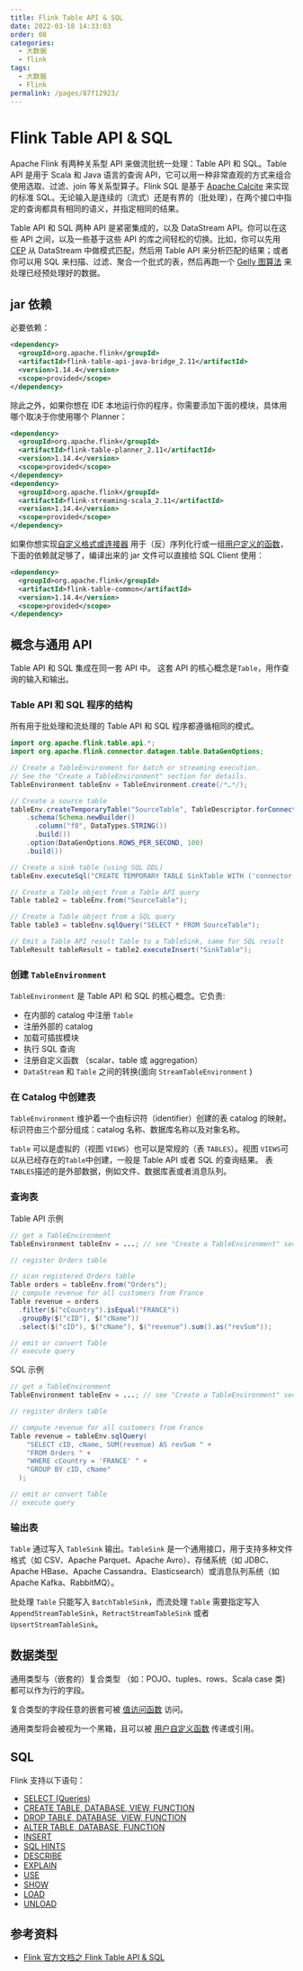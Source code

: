 ```yaml
---
title: Flink Table API & SQL
date: 2022-03-18 14:33:03
order: 08
categories:
  - 大数据
  - flink
tags:
  - 大数据
  - Flink
permalink: /pages/87f12923/
---
```


# Flink Table API & SQL

Apache Flink 有两种关系型 API 来做流批统一处理：Table API 和 SQL。Table API 是用于 Scala 和 Java 语言的查询 API，它可以用一种非常直观的方式来组合使用选取、过滤、join 等关系型算子。Flink SQL 是基于 [Apache Calcite](https://calcite.apache.org/) 来实现的标准 SQL。无论输入是连续的（流式）还是有界的（批处理），在两个接口中指定的查询都具有相同的语义，并指定相同的结果。

Table API 和 SQL 两种 API 是紧密集成的，以及 DataStream API。你可以在这些 API 之间，以及一些基于这些 API 的库之间轻松的切换。比如，你可以先用 [CEP](https://nightlies.apache.org/flink/flink-docs-release-1.14/zh/docs/libs/cep/) 从 DataStream 中做模式匹配，然后用 Table API 来分析匹配的结果；或者你可以用 SQL 来扫描、过滤、聚合一个批式的表，然后再跑一个 [Gelly 图算法](https://nightlies.apache.org/flink/flink-docs-release-1.14/zh/docs/libs/gelly/overview/) 来处理已经预处理好的数据。

## jar 依赖

必要依赖：

```xml
<dependency>
  <groupId>org.apache.flink</groupId>
  <artifactId>flink-table-api-java-bridge_2.11</artifactId>
  <version>1.14.4</version>
  <scope>provided</scope>
</dependency>
```

除此之外，如果你想在 IDE 本地运行你的程序，你需要添加下面的模块，具体用哪个取决于你使用哪个 Planner：

```xml
<dependency>
  <groupId>org.apache.flink</groupId>
  <artifactId>flink-table-planner_2.11</artifactId>
  <version>1.14.4</version>
  <scope>provided</scope>
</dependency>
<dependency>
  <groupId>org.apache.flink</groupId>
  <artifactId>flink-streaming-scala_2.11</artifactId>
  <version>1.14.4</version>
  <scope>provided</scope>
</dependency>
```

如果你想实现[自定义格式或连接器](https://nightlies.apache.org/flink/flink-docs-release-1.14/zh/docs/dev/table/sourcessinks/) 用于（反）序列化行或一组[用户定义的函数](https://nightlies.apache.org/flink/flink-docs-release-1.14/zh/docs/dev/table/functions/udfs/)，下面的依赖就足够了，编译出来的 jar 文件可以直接给 SQL Client 使用：

```xml
<dependency>
  <groupId>org.apache.flink</groupId>
  <artifactId>flink-table-common</artifactId>
  <version>1.14.4</version>
  <scope>provided</scope>
</dependency>
```

## 概念与通用 API

Table API 和 SQL 集成在同一套 API 中。 这套 API 的核心概念是`Table`，用作查询的输入和输出。

### Table API 和 SQL 程序的结构

所有用于批处理和流处理的 Table API 和 SQL 程序都遵循相同的模式。

```java
import org.apache.flink.table.api.*;
import org.apache.flink.connector.datagen.table.DataGenOptions;

// Create a TableEnvironment for batch or streaming execution.
// See the "Create a TableEnvironment" section for details.
TableEnvironment tableEnv = TableEnvironment.create(/*…*/);

// Create a source table
tableEnv.createTemporaryTable("SourceTable", TableDescriptor.forConnector("datagen")
    .schema(Schema.newBuilder()
      .column("f0", DataTypes.STRING())
      .build())
    .option(DataGenOptions.ROWS_PER_SECOND, 100)
    .build())

// Create a sink table (using SQL DDL)
tableEnv.executeSql("CREATE TEMPORARY TABLE SinkTable WITH ('connector' = 'blackhole') LIKE SourceTable");

// Create a Table object from a Table API query
Table table2 = tableEnv.from("SourceTable");

// Create a Table object from a SQL query
Table table3 = tableEnv.sqlQuery("SELECT * FROM SourceTable");

// Emit a Table API result Table to a TableSink, same for SQL result
TableResult tableResult = table2.executeInsert("SinkTable");
```

### 创建 `TableEnvironment`

`TableEnvironment` 是 Table API 和 SQL 的核心概念。它负责:

- 在内部的 catalog 中注册 `Table`
- 注册外部的 catalog
- 加载可插拔模块
- 执行 SQL 查询
- 注册自定义函数 （scalar、table 或 aggregation）
- `DataStream` 和 `Table` 之间的转换(面向 `StreamTableEnvironment` )

### 在 Catalog 中创建表

`TableEnvironment` 维护着一个由标识符（identifier）创建的表 catalog 的映射。标识符由三个部分组成：catalog 名称、数据库名称以及对象名称。

`Table` 可以是虚拟的（视图 `VIEWS`）也可以是常规的（表 `TABLES`）。视图 `VIEWS`可以从已经存在的`Table`中创建，一般是 Table API 或者 SQL 的查询结果。 表`TABLES`描述的是外部数据，例如文件、数据库表或者消息队列。

### 查询表

Table API 示例

```java
// get a TableEnvironment
TableEnvironment tableEnv = ...; // see "Create a TableEnvironment" section

// register Orders table

// scan registered Orders table
Table orders = tableEnv.from("Orders");
// compute revenue for all customers from France
Table revenue = orders
  .filter($("cCountry").isEqual("FRANCE"))
  .groupBy($("cID"), $("cName"))
  .select($("cID"), $("cName"), $("revenue").sum().as("revSum"));

// emit or convert Table
// execute query
```

SQL 示例

```java
// get a TableEnvironment
TableEnvironment tableEnv = ...; // see "Create a TableEnvironment" section

// register Orders table

// compute revenue for all customers from France
Table revenue = tableEnv.sqlQuery(
    "SELECT cID, cName, SUM(revenue) AS revSum " +
    "FROM Orders " +
    "WHERE cCountry = 'FRANCE' " +
    "GROUP BY cID, cName"
  );

// emit or convert Table
// execute query
```

### 输出表

`Table` 通过写入 `TableSink` 输出。`TableSink` 是一个通用接口，用于支持多种文件格式（如 CSV、Apache Parquet、Apache Avro）、存储系统（如 JDBC、Apache HBase、Apache Cassandra、Elasticsearch）或消息队列系统（如 Apache Kafka、RabbitMQ）。

批处理 `Table` 只能写入 `BatchTableSink`，而流处理 `Table` 需要指定写入 `AppendStreamTableSink`，`RetractStreamTableSink` 或者 `UpsertStreamTableSink`。

## 数据类型

通用类型与（嵌套的）复合类型 （如：POJO、tuples、rows、Scala case 类) 都可以作为行的字段。

复合类型的字段任意的嵌套可被 [值访问函数](https://nightlies.apache.org/flink/flink-docs-release-1.14/zh/docs/dev/table/functions/systemfunctions/#value-access-functions) 访问。

通用类型将会被视为一个黑箱，且可以被 [用户自定义函数](https://nightlies.apache.org/flink/flink-docs-release-1.14/zh/docs/dev/table/functions/udfs/) 传递或引用。

## SQL

Flink 支持以下语句：

- [SELECT (Queries)](https://nightlies.apache.org/flink/flink-docs-release-1.14/zh/docs/dev/table/sql/queries/overview/)
- [CREATE TABLE, DATABASE, VIEW, FUNCTION](https://nightlies.apache.org/flink/flink-docs-release-1.14/zh/docs/dev/table/sql/create/)
- [DROP TABLE, DATABASE, VIEW, FUNCTION](https://nightlies.apache.org/flink/flink-docs-release-1.14/zh/docs/dev/table/sql/drop/)
- [ALTER TABLE, DATABASE, FUNCTION](https://nightlies.apache.org/flink/flink-docs-release-1.14/zh/docs/dev/table/sql/alter/)
- [INSERT](https://nightlies.apache.org/flink/flink-docs-release-1.14/zh/docs/dev/table/sql/insert/)
- [SQL HINTS](https://nightlies.apache.org/flink/flink-docs-release-1.14/zh/docs/dev/table/sql/queries/hints/)
- [DESCRIBE](https://nightlies.apache.org/flink/flink-docs-release-1.14/zh/docs/dev/table/sql/describe/)
- [EXPLAIN](https://nightlies.apache.org/flink/flink-docs-release-1.14/zh/docs/dev/table/sql/explain/)
- [USE](https://nightlies.apache.org/flink/flink-docs-release-1.14/zh/docs/dev/table/sql/use/)
- [SHOW](https://nightlies.apache.org/flink/flink-docs-release-1.14/zh/docs/dev/table/sql/show/)
- [LOAD](https://nightlies.apache.org/flink/flink-docs-release-1.14/zh/docs/dev/table/sql/load/)
- [UNLOAD](https://nightlies.apache.org/flink/flink-docs-release-1.14/zh/docs/dev/table/sql/unload/)

## 参考资料

- [Flink 官方文档之 Flink Table API & SQL](https://nightlies.apache.org/flink/flink-docs-release-1.14/zh/docs/dev/table/common/)